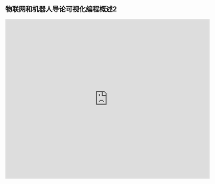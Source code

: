 ## 物联网和机器人导论可视化编程概述2

<iframe frameborder="0" width="640" height="498" src="http://v.qq.com/iframe/player.html?vid=o0314pisvya&tiny=0&auto=0" allowfullscreen></iframe>